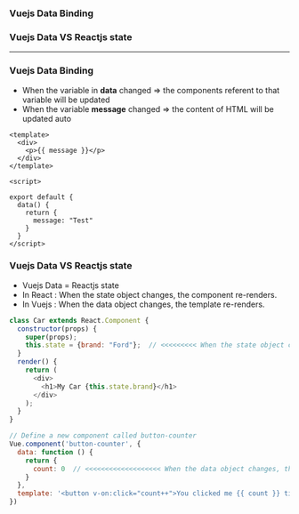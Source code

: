 ### Vuejs Data Binding
### Vuejs Data VS Reactjs state

---------------------------------------

### Vuejs Data Binding

* When the variable in **data** changed => the components referent to that variable will be updated 
* When the variable **message** changed => the content of HTML will be updated auto

```vue
<template>
  <div>
    <p>{{ message }}</p>
  </div>
</template>

<script>

export default {
  data() {
    return {
      message: "Test"
    }
  }
</script>

```

### Vuejs Data VS Reactjs state

* Vuejs Data = Reactjs state
* In React : When the state object changes, the component re-renders.
* In Vuejs : When the data object changes, the template re-renders.


```js
class Car extends React.Component {
  constructor(props) {
    super(props);
    this.state = {brand: "Ford"};  // <<<<<<<<< When the state object changes, the component re-renders
  }
  render() {
    return (
      <div>
        <h1>My Car {this.state.brand}</h1>
      </div>
    );
  }
}
```

```js
// Define a new component called button-counter
Vue.component('button-counter', {
  data: function () {
    return {
      count: 0  // <<<<<<<<<<<<<<<<<<< When the data object changes, the template re-renders
    }
  },
  template: '<button v-on:click="count++">You clicked me {{ count }} times.</button>'
})
```
